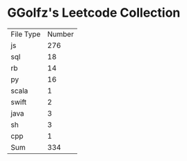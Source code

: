 # GGolfz's Leetcode Collection

<table><tr><td>File Type</td><td>Number</td></tr><tr><td>js</td><td>276</td></tr><tr><td>sql</td><td>18</td></tr><tr><td>rb</td><td>14</td></tr><tr><td>py</td><td>16</td></tr><tr><td>scala</td><td>1</td></tr><tr><td>swift</td><td>2</td></tr><tr><td>java</td><td>3</td></tr><tr><td>sh</td><td>3</td></tr><tr><td>cpp</td><td>1</td></tr><tr><td>Sum</td><td>334</td></tr></table>